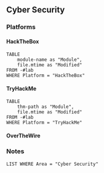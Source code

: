## Cyber Security

### Platforms

#### HackTheBox
```dataview
TABLE 
    module-name as "Module",
    file.mtime as "Modified"
FROM -#lab
WHERE Platform = "HackTheBox"
```
#### TryHackMe
```dataview
TABLE 
    thm-path as "Module",
    file.mtime as "Modified"
FROM -#lab
WHERE Platform = "TryHackMe"
```
#### OverTheWire
### Notes
```dataview
LIST WHERE Area = "Cyber Security"
```